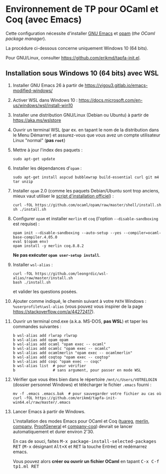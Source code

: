 # Environnement de TP pour OCaml et Coq (avec Emacs)

Cette configuration nécessite d'installer [GNU
Emacs](https://www.gnu.org/software/emacs/) et
[opam](https://ocaml.org/) (*the OCaml package manager*).

La procédure ci-dessous concerne uniquement Windows 10 (64 bits).

Pour GNU/Linux, consulter <https://github.com/erikmd/tapfa-init.el>.

## Installation sous Windows 10 (64 bits) avec WSL

1.  Installer GNU Emacs 26 à partir de
    <https://vigou3.gitlab.io/emacs-modified-windows/>

1.  Activer WSL dans Windows 10 :
    <https://docs.microsoft.com/en-us/windows/wsl/install-win10>

1.  Installer une distribution GNU/Linux (Debian ou Ubuntu) à partir de
    <https://aka.ms/wslstore>

1.  Ouvrir un terminal WSL (par ex. en tapant le nom de la distribution
    dans le Menu Démarrer) et assurez-vous que vous avez un compte
    utilisateur Linux "normal" (**pas `root`**)

1.  Mettre à jour l'index des paquets :

    ```
    sudo apt-get update
    ```

1.  Installer les dépendances d'`opam` :

    ```
    sudo apt-get install aspcud bubblewrap build-essential curl git m4 tar unzip
    ```

1.  Installer `opam` 2.0 (comme les paquets Debian/Ubuntu sont trop
    anciens, mieux vaut utiliser le [script d'installation
    officiel](http://opam.ocaml.org/doc/Install.html)) :

    ```
    curl -fOL https://github.com/ocaml/opam/raw/master/shell/install.sh
    sh ./install.sh
    ```

1.  Configurer `opam` et installer `merlin` et `coq` (l'option
    `--disable-sandboxing` est requise) :

    ```
    opam init --disable-sandboxing --auto-setup --yes --compiler=ocaml-base-compiler.4.05.0
    eval $(opam env)
    opam install -y merlin coq.8.8.2
    ```

    **Ne pas exécuter `opam user-setup install`**.

1.  Installer `wsl-alias` :

    ```
    curl -fOL https://github.com/leongrdic/wsl-alias/raw/master/install.sh
    bash ./install.sh
    ```

    et valider les questions posées.

1.  Ajouter comme indiqué, le chemin suivant à votre `PATH` Windows :
    `%userprofile%\wsl-alias` (vous pouvez vous inspirer de la page
    <https://stackoverflow.com/a/44272417>).

1.  Ouvrir un terminal cmd.exe (a.k.a. MS-DOS, **pas WSL**) et taper les
    commandes suivantes :

    ```
    b wsl-alias add rlwrap rlwrap
    b wsl-alias add opam opam
    b wsl-alias add ocaml "opam exec -- ocaml"
    b wsl-alias add ocamlc "opam exec -- ocamlc"
    b wsl-alias add ocamlmerlin "opam exec -- ocamlmerlin"
    b wsl-alias add coqtop "opam exec -- coqtop"
    b wsl-alias add coqc "opam exec -- coqc"
    b wsl-alias list  # pour vérifier
    b                 # sans argument, pour passer en mode WSL
    ```

1.  Vérifier que vous êtes bien dans le répertoire
    `/mnt/c/Users/VOTRELOGIN` (dossier personnel Windows) et télécharger
    le fichier `.emacs` fourni :

    ```
    mv -f .emacs .emacs.bak  # pour sauvegarder votre fichier au cas où
    curl -fOL https://github.com/erikmd/tapfa-init-win64.el/raw/master/.emacs
    ```

1.  Lancer Emacs à partir de Windows.

    L'installation des modes Emacs pour OCaml et Coq
	([tuareg](https://github.com/ocaml/tuareg),
	[merlin](https://github.com/ocaml/merlin),
	[company](https://github.com/company-mode/company-mode),
	[ProofGeneral](https://github.com/ProofGeneral/PG) et
	[company-coq](https://github.com/cpitclaudel/company-coq)) devrait
	se lancer automatiquement et durer environ 2'30.

    En cas de souci, faites
    <kbd>M-x package-install-selected-packages RET</kbd>
    (<kbd>M-x</kbd> désignant <kbd>Alt+X</kbd>
    et <kbd>RET</kbd> la touche Entrée) et redémarrez emacs.

    Vous pouvez alors **créer ou ouvrir un fichier OCaml** en tapant
    <kbd>C-x C-f tp1.ml RET</kbd>
